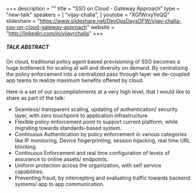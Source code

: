 +++
description = ""
title = "SSO on Cloud - Gateway Approach"
type = "new-talk"
speakers = [
        "vijay-challa",
]
youtube = "XGfWrxyYeQQ"
slideshare = "https://www.slideshare.net/DevOpsDaysDFW/vijay-challa-sso-on-cloud-gateway-approach"
website = "http://linkedin.com/in/vijayrchalla"
+++
##### TALK ABSTRACT

On cloud, traditional policy agent based provisioning of SSO becomes a huge bottleneck for scaling at will and diversity on demand. By centralizing the policy enforcement into a centralized pass through layer we de-coupled app teams to realize maximum benefits offered by cloud.

Here is a set of our accomplishments at a very high level, that I would like to share as part of the talk:

* Seamless/ transparent scaling, updating of authentication/ security layer, with zero touchpoint to application infrastructure.
* Flexible policy enforcement point to support current platform, while migrating towards standards-based system.
* Continuous Authentication by policy enforcement in various categories like IP monitoring, Device fingerprinting, session hijacking, real time URL blocking.
* Continuous Enforcement and real time configuration of levels of assurance to online assets/ endpoints.
* Uniform protection across the organization, with self service capabilities.
* Preventing fraud, by intercepting and evaluating traffic towards backend systems/ app to app communication.